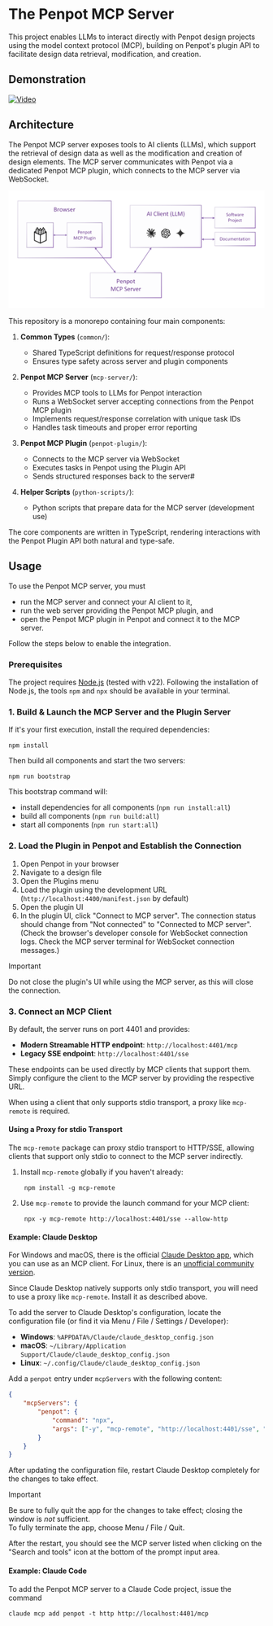 # The Penpot MCP Server

This project enables LLMs to interact directly with Penpot design projects 
using the model context protocol (MCP), building on Penpot's plugin API
to facilitate design data retrieval, modification, and creation.


## Demonstration

[![Video](https://v32155.1blu.de/penpot/PenpotFest2025_thumbnail.png)](https://v32155.1blu.de/penpot/PenpotFest2025.mp4)


## Architecture

The Penpot MCP server exposes tools to AI clients (LLMs), which support the retrieval
of design data as well as the modification and creation of design elements.
The MCP server communicates with Penpot via a dedicated Penpot MCP plugin,
which connects to the MCP server via WebSocket.

![Architecture](resources/architecture.png)

This repository is a monorepo containing four main components:

1. **Common Types** (`common/`): 
   - Shared TypeScript definitions for request/response protocol
   - Ensures type safety across server and plugin components

2. **Penpot MCP Server** (`mcp-server/`): 
   - Provides MCP tools to LLMs for Penpot interaction
   - Runs a WebSocket server accepting connections from the Penpot MCP plugin
   - Implements request/response correlation with unique task IDs
   - Handles task timeouts and proper error reporting

3. **Penpot MCP Plugin** (`penpot-plugin/`):
   - Connects to the MCP server via WebSocket
   - Executes tasks in Penpot using the Plugin API  
   - Sends structured responses back to the server#

4. **Helper Scripts** (`python-scripts/`):
   - Python scripts that prepare data for the MCP server (development use)

The core components are written in TypeScript, rendering interactions with the
Penpot Plugin API both natural and type-safe.


## Usage

To use the Penpot MCP server, you must
 * run the MCP server and connect your AI client to it,
 * run the web server providing the Penpot MCP plugin, and
 * open the Penpot MCP plugin in Penpot and connect it to the MCP server. 

Follow the steps below to enable the integration.

### Prerequisites

The project requires [Node.js](https://nodejs.org/) (tested with v22).
Following the installation of Node.js, the tools `npm` and `npx` should be 
available in your terminal.

### 1. Build & Launch the MCP Server and the Plugin Server

If it's your first execution, install the required dependencies:
```shell
npm install
```

Then build all components and start the two servers:
```shell
npm run bootstrap
```

This bootstrap command will: 
  * install dependencies for all components (`npm run install:all`)
  * build all components (`npm run build:all`)
  * start all components (`npm run start:all`)


### 2. Load the Plugin in Penpot and Establish the Connection

1. Open Penpot in your browser
2. Navigate to a design file
3. Open the Plugins menu
4. Load the plugin using the development URL (`http://localhost:4400/manifest.json` by default)
5. Open the plugin UI
6. In the plugin UI, click "Connect to MCP server".
   The connection status should change from "Not connected" to "Connected to MCP server".  
   (Check the browser's developer console for WebSocket connection logs.
   Check the MCP server terminal for WebSocket connection messages.)

> [!IMPORTANT]
> Do not close the plugin's UI while using the MCP server, as this will close the connection.

### 3. Connect an MCP Client

By default, the server runs on port 4401 and provides:

- **Modern Streamable HTTP endpoint**: `http://localhost:4401/mcp`
- **Legacy SSE endpoint**: `http://localhost:4401/sse`

These endpoints can be used directly by MCP clients that support them.
Simply configure the client to the MCP server by providing the respective URL.

When using a client that only supports stdio transport,
a proxy like `mcp-remote` is required.

#### Using a Proxy for stdio Transport

The `mcp-remote` package can proxy stdio transport to HTTP/SSE, 
allowing clients that support only stdio to connect to the MCP server indirectly.

1. Install `mcp-remote` globally if you haven't already:

        npm install -g mcp-remote

2. Use `mcp-remote` to provide the launch command for your MCP client:

        npx -y mcp-remote http://localhost:4401/sse --allow-http

#### Example: Claude Desktop

For Windows and macOS, there is the official [Claude Desktop app](https://claude.ai/download), which you can use as an MCP client.
For Linux, there is an [unofficial community version](https://github.com/aaddrick/claude-desktop-debian).

Since Claude Desktop natively supports only stdio transport, you will need to use a proxy like `mcp-remote`.
Install it as described above.

To add the server to Claude Desktop's configuration, locate the configuration file (or find it via Menu / File / Settings / Developer):

- **Windows**: `%APPDATA%/Claude/claude_desktop_config.json`
- **macOS**: `~/Library/Application Support/Claude/claude_desktop_config.json`
- **Linux**: `~/.config/Claude/claude_desktop_config.json`

Add a `penpot` entry under `mcpServers` with the following content: 

```json
{
    "mcpServers": {
        "penpot": {
            "command": "npx",
            "args": ["-y", "mcp-remote", "http://localhost:4401/sse", "--allow-http"]
        }
    }
}
```

After updating the configuration file, restart Claude Desktop completely for the changes to take effect.

> [!IMPORTANT] 
> Be sure to fully quit the app for the changes to take effect; closing the window is *not* sufficient.   
> To fully terminate the app, choose Menu / File / Quit.

After the restart, you should see the MCP server listed when clicking on the "Search and tools" icon at the bottom
of the prompt input area.

#### Example: Claude Code

To add the Penpot MCP server to a Claude Code project, issue the command

    claude mcp add penpot -t http http://localhost:4401/mcp
